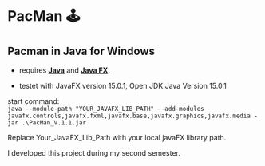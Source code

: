 # PacMan :joystick:
## Pacman in Java for Windows

- requires [**Java**](https://openjdk.java.net/) and [**Java FX**](https://openjfx.io/).

- testet with JavaFX version 15.0.1, Open JDK Java Version 15.0.1

start command:<br>
`java --module-path "YOUR_JAVAFX_LIB_PATH" --add-modules javafx.controls,javafx.fxml,javafx.base,javafx.graphics,javafx.media -jar .\PacMan_V.1.1.jar `

Replace Your_JavaFX_Lib_Path with your local javaFX library path.

I developed this project during my second semester.
